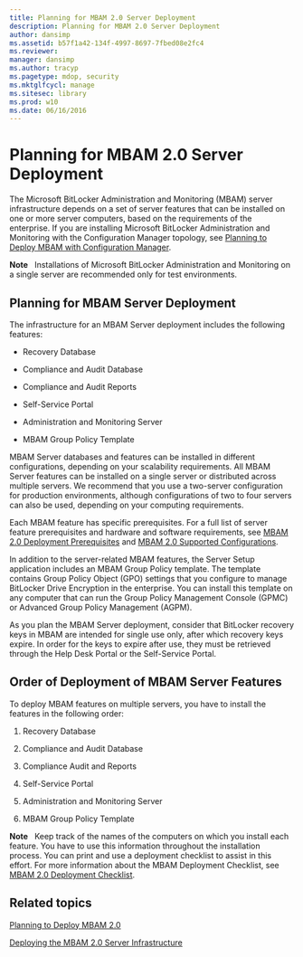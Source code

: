 ```yaml
---
title: Planning for MBAM 2.0 Server Deployment
description: Planning for MBAM 2.0 Server Deployment
author: dansimp
ms.assetid: b57f1a42-134f-4997-8697-7fbed08e2fc4
ms.reviewer: 
manager: dansimp
ms.author: tracyp
ms.pagetype: mdop, security
ms.mktglfcycl: manage
ms.sitesec: library
ms.prod: w10
ms.date: 06/16/2016
---
```



# Planning for MBAM 2.0 Server Deployment


The Microsoft BitLocker Administration and Monitoring (MBAM) server infrastructure depends on a set of server features that can be installed on one or more server computers, based on the requirements of the enterprise. If you are installing Microsoft BitLocker Administration and Monitoring with the Configuration Manager topology, see [Planning to Deploy MBAM with Configuration Manager](planning-to-deploy-mbam-with-configuration-manager-2.md).

**Note**  
Installations of Microsoft BitLocker Administration and Monitoring on a single server are recommended only for test environments.

 

## Planning for MBAM Server Deployment


The infrastructure for an MBAM Server deployment includes the following features:

-   Recovery Database

-   Compliance and Audit Database

-   Compliance and Audit Reports

-   Self-Service Portal

-   Administration and Monitoring Server

-   MBAM Group Policy Template

MBAM Server databases and features can be installed in different configurations, depending on your scalability requirements. All MBAM Server features can be installed on a single server or distributed across multiple servers. We recommend that you use a two-server configuration for production environments, although configurations of two to four servers can also be used, depending on your computing requirements.

Each MBAM feature has specific prerequisites. For a full list of server feature prerequisites and hardware and software requirements, see [MBAM 2.0 Deployment Prerequisites](mbam-20-deployment-prerequisites-mbam-2.md) and [MBAM 2.0 Supported Configurations](mbam-20-supported-configurations-mbam-2.md).

In addition to the server-related MBAM features, the Server Setup application includes an MBAM Group Policy template. The template contains Group Policy Object (GPO) settings that you configure to manage BitLocker Drive Encryption in the enterprise. You can install this template on any computer that can run the Group Policy Management Console (GPMC) or Advanced Group Policy Management (AGPM).

As you plan the MBAM Server deployment, consider that BitLocker recovery keys in MBAM are intended for single use only, after which recovery keys expire. In order for the keys to expire after use, they must be retrieved through the Help Desk Portal or the Self-Service Portal.

## Order of Deployment of MBAM Server Features


To deploy MBAM features on multiple servers, you have to install the features in the following order:

1.  Recovery Database

2.  Compliance and Audit Database

3.  Compliance Audit and Reports

4.  Self-Service Portal

5.  Administration and Monitoring Server

6.  MBAM Group Policy Template

**Note**  
Keep track of the names of the computers on which you install each feature. You have to use this information throughout the installation process. You can print and use a deployment checklist to assist in this effort. For more information about the MBAM Deployment Checklist, see [MBAM 2.0 Deployment Checklist](mbam-20-deployment-checklist-mbam-2.md).

 

## Related topics


[Planning to Deploy MBAM 2.0](planning-to-deploy-mbam-20-mbam-2.md)

[Deploying the MBAM 2.0 Server Infrastructure](deploying-the-mbam-20-server-infrastructure-mbam-2.md)

 

 





